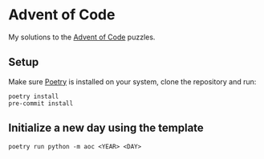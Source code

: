 # Advent of Code

My solutions to the [Advent of Code](https://adventofcode.com/) puzzles.

## Setup

Make sure [Poetry](https://python-poetry.org/docs/#installation) is installed
on your system, clone the repository and run:

```shell
poetry install
pre-commit install
```

## Initialize a new day using the template

```shell
poetry run python -m aoc <YEAR> <DAY>
```
